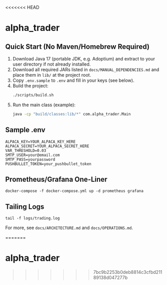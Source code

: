 <<<<<<< HEAD
# alpha_trader

## Quick Start (No Maven/Homebrew Required)

1. Download Java 17 (portable JDK, e.g. Adoptium) and extract to your user directory if not already installed.
2. Download all required JARs listed in `docs/MANUAL_DEPENDENCIES.md` and place them in `lib/` at the project root.
3. Copy `.env.sample` to `.env` and fill in your keys (see below).
4. Build the project:
   ```bash
   ./scripts/build.sh
   ```
5. Run the main class (example):
   ```bash
   java -cp "build/classes:lib/*" com.alpha_trader.Main
   ```

## Sample .env
```
ALPACA_KEY=YOUR_ALPACA_KEY_HERE
ALPACA_SECRET=YOUR_ALPACA_SECRET_HERE
VAR_THRESHOLD=0.03
SMTP_USER=your@email.com
SMTP_PASS=yourpassword
PUSHBULLET_TOKEN=your_pushbullet_token
```

## Prometheus/Grafana One-Liner
```
docker-compose -f docker-compose.yml up -d prometheus grafana
```

## Tailing Logs
```
tail -f logs/trading.log
```

For more, see `docs/ARCHITECTURE.md` and `docs/OPERATIONS.md`.

=======
# alpha_trader
>>>>>>> 7bc9b2253b0deb8814c3cfbd21189138d047277b
